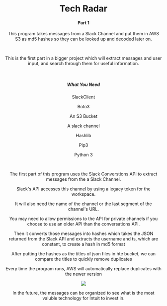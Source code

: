 <html>
<header>
  <h1> Tech Radar </h1>
  <h4> Part 1 </h4>
<header>
<body>
    <p>This program takes messages from a Slack Channel and put them in AWS S3 as md5 hashes so they can be looked up and decoded later on. </p>
    <br>
      <p>This is the first part in a bigger project which will extract messages and user input, and search through them for useful information.</p>
    <br>
    <h5> What You Need </h5>
      <p>SlackClient</p>
      <p>Boto3</p>
      <p>An S3 Bucket</p>
      <p>A slack channel</p>
      <p>Hashlib</p>
      <p>Pip3</p>
      <p>Python 3</p>
    <br>
      <p>The first part of this program uses the Slack Converstions API to extract messages from the a Slack Channel.</p>
      <p>Slack's API accesses this channel by using a legacy token for the workspace.</p>
      <p>It will also need the name of the channel or the last segment of the channel's URL.</p>
      <p>You may need to allow permissions to the API for private channels if you choose to use an older API than the conversations API.</p>
      <p>Then it converts those messages into hashes which takes the JSON returned from the Slack API and extracts the username and ts, which are constant, to create a hash in md5 format</p>
      <p>After putting the hashes as the titles of json files in hte bucket, we can compare the titles to quickly remove duplicates</p>
      <p>Every time the program runs, AWS will automatically replace duplicates with the newer version</p>
    <img src="Screen Shot 2018-08-01 at 2.16.12 PM">
    <br>
<p>In the future, the messages can be organized to see what is the most valuble technology for Intuit to invest in.</p>
</body>
</html>
